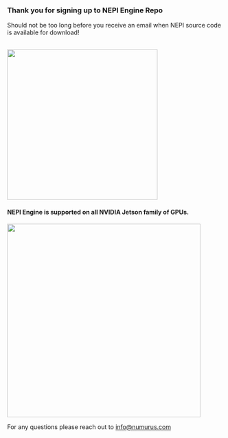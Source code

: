 ### Thank you for signing up to NEPI Engine Repo
Should not be too long before you receive an email when NEPI source code is available for download!

<br/>

<img src="https://github.com/numurus-nepi/nepi-edge/assets/140538444/15d6541a-1c57-4fab-a3df-2528b93a061f" width="350px">

#### NEPI Engine is supported on all NVIDIA Jetson family of GPUs.

<img src="https://github.com/numurus-nepi/nepi-edge/assets/140538444/ec1426a4-f5a5-46db-8bf1-26db3fc820c0" width="450px">

For any questions please reach out to [info@numurus.com](mailto:info@numurus.com)
